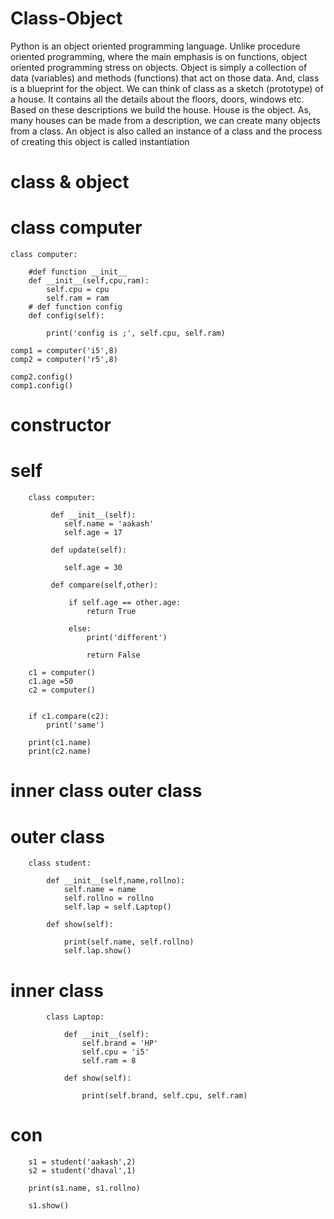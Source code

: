 # Class-Object
Python is an object oriented programming language. Unlike procedure oriented programming, where the main emphasis is on functions, object oriented programming stress on objects.  Object is simply a collection of data (variables) and methods (functions) that act on those data. And, class is a blueprint for the object.  We can think of class as a sketch (prototype) of a house. It contains all the details about the floors, doors, windows etc. Based on these descriptions we build the house. House is the object.  As, many houses can be made from a description, we can create many objects from a class. An object is also called an instance of a class and the process of creating this object is called instantiation

# class & object

# class computer

    class computer:

        #def function __init__
        def __init__(self,cpu,ram):
            self.cpu = cpu
            self.ram = ram
        # def function config
        def config(self):

            print('config is ;', self.cpu, self.ram)

    comp1 = computer('i5',8)
    comp2 = computer('r5',8)

    comp2.config()
    comp1.config()
##
##

# constructor
# self

        class computer:

             def __init__(self):
                self.name = 'aakash'
                self.age = 17
                 
             def update(self):

                self.age = 30

             def compare(self,other):

                 if self.age == other.age:
                     return True

                 else:
                     print('different')

                     return False

        c1 = computer()
        c1.age =50
        c2 = computer()


        if c1.compare(c2):
            print('same')

        print(c1.name)
        print(c2.name)

##
# inner class outer class
##


# outer class
        class student:

            def __init__(self,name,rollno):
                self.name = name
                self.rollno = rollno
                self.lap = self.Laptop()

            def show(self):

                print(self.name, self.rollno)
                self.lap.show()
# inner class
            class Laptop:

                def __init__(self):
                    self.brand = 'HP'
                    self.cpu = 'i5'
                    self.ram = 8

                def show(self):

                    print(self.brand, self.cpu, self.ram)


# con
        s1 = student('aakash',2)
        s2 = student('dhaval',1)

        print(s1.name, s1.rollno)

        s1.show()


